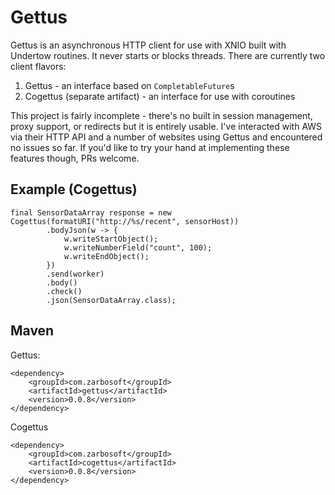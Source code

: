 # Gettus

Gettus is an asynchronous HTTP client for use with XNIO built with Undertow routines.  It never starts or blocks
threads.  There are currently two client flavors:

1. Gettus - an interface based on `CompletableFuture`s
2. Cogettus (separate artifact) - an interface for use with coroutines

This project is fairly incomplete - there's no built in session management, proxy support, or redirects
but it is entirely usable.  I've interacted with AWS via their HTTP API and a number of websites using Gettus and
encountered no issues so far.  If you'd like to try your hand at implementing these features though, PRs welcome.

## Example (Cogettus)

```
final SensorDataArray response = new Cogettus(formatURI("http://%s/recent", sensorHost))
		.bodyJson(w -> {
			w.writeStartObject();
			w.writeNumberField("count", 100);
			w.writeEndObject();
		})
		.send(worker)
		.body()
		.check()
		.json(SensorDataArray.class);
```

## Maven

Gettus:
```
<dependency>
    <groupId>com.zarbosoft</groupId>
    <artifactId>gettus</artifactId>
    <version>0.0.8</version>
</dependency>
```

Cogettus
```
<dependency>
    <groupId>com.zarbosoft</groupId>
    <artifactId>cogettus</artifactId>
    <version>0.0.8</version>
</dependency>
```